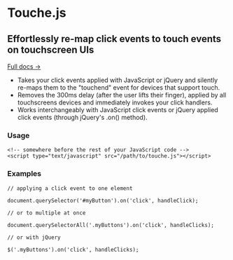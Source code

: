 Touche.js
======

## Effortlessly re-map click events to touch events on touchscreen UIs

[Full docs &rarr;](http://benhowdle.im/touche)

<ul>
		<li>Takes your click events applied with JavaScript or jQuery and silently re-maps them to the "touchend" event for devices that support touch.</li>
		<li>Removes the 300ms delay (after the user lifts their finger), applied by all touchscreens devices and immediately invokes your click handlers.</li>
		<li>Works interchangeably with JavaScript click events or jQuery applied click events (through jQuery's .on() method).</li>
</ul>

### Usage

	<!-- somewhere before the rest of your JavaScript code -->
	<script type="text/javascript" src="/path/to/touche.js"></script>
	

### Examples

	// applying a click event to one element
	 
	document.querySelector('#myButton').on('click', handleClick);
	 
	// or to multiple at once
	 
	document.querySelectorAll('.myButtons').on('click', handleClicks);
	 
	// or with jQuery
	 
	$('.myButtons').on('click', handleClicks);


